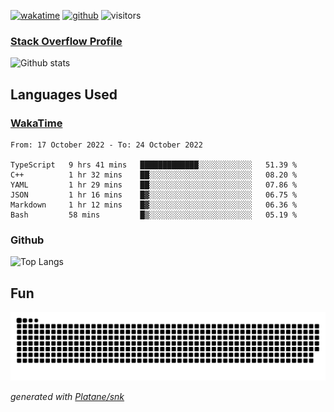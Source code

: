 [![wakatime](https://wakatime.com/badge/user/82c377cd-a54c-404c-b7df-177b313ca539.svg)](https://wakatime.com/@82c377cd-a54c-404c-b7df-177b313ca539)
[![github](https://img.shields.io/github/followers/xinthose?logo=github&style=plastic)](https://github.com/alanhamlett?tab=followers)
![visitors](https://visitor-badge.glitch.me/badge?page_id=xinthose&left_color=green&right_color=red)
### [Stack Overflow Profile](https://stackoverflow.com/users/4056146/xinthose)

![Github stats](https://github-readme-stats.vercel.app/api?username=xinthose&show_icons=true&theme=radical&count_private=true)

## Languages Used

### [WakaTime](https://wakatime.com/)
<!--START_SECTION:waka-->

```text
From: 17 October 2022 - To: 24 October 2022

TypeScript   9 hrs 41 mins   █████████████░░░░░░░░░░░░   51.39 %
C++          1 hr 32 mins    ██░░░░░░░░░░░░░░░░░░░░░░░   08.20 %
YAML         1 hr 29 mins    ██░░░░░░░░░░░░░░░░░░░░░░░   07.86 %
JSON         1 hr 16 mins    █▓░░░░░░░░░░░░░░░░░░░░░░░   06.75 %
Markdown     1 hr 12 mins    █▓░░░░░░░░░░░░░░░░░░░░░░░   06.36 %
Bash         58 mins         █▒░░░░░░░░░░░░░░░░░░░░░░░   05.19 %
```

<!--END_SECTION:waka-->

### Github

![Top Langs](https://github-readme-stats.vercel.app/api/top-langs/?username=xinthose)

## Fun
![github contribution grid snake animation](https://raw.githubusercontent.com/xinthose/xinthose/output/github-contribution-grid-snake.svg)

_generated with [Platane/snk](https://github.com/Platane/snk)_
